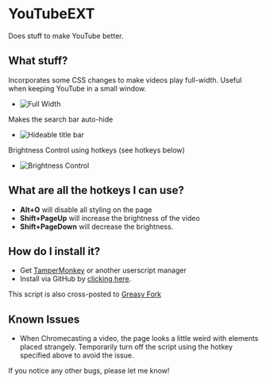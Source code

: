 # YouTubeEXT

Does stuff to make YouTube better.

## What stuff?

Incorporates some CSS changes to make videos play full-width. Useful when keeping YouTube in a small window.

- ![Full Width](http://i.imgur.com/jwr2ZMN.png)

Makes the search bar auto-hide

- ![Hideable title bar](http://i.imgur.com/nKo4RBj.gif)

Brightness Control using hotkeys (see hotkeys below)

- ![Brightness Control](http://i.imgur.com/noYJyr0.gif)

## What are all the hotkeys I can use?

- **Alt+O** will disable all styling on the page
- **Shift+PageUp** will increase the brightness of the video
- **Shift+PageDown** will decrease the brightness.

## How do I install it?

- Get [TamperMonkey](https://tampermonkey.net/) or another userscript manager
- Install via GitHub by [clicking here](https://raw.githubusercontent.com/skoshy/YoutubeEXT/master/userscript.user.js).

This script is also cross-posted to [Greasy Fork](https://greasyfork.org/en/scripts/21012-youtubeext)

## Known Issues

- When Chromecasting a video, the page looks a little weird with elements placed strangely. Temporarily turn off the script using the hotkey specified above to avoid the issue.

If you notice any other bugs, please let me know!
